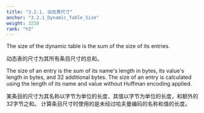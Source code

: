 ```yaml
---
title: "3.2.1. 动态表尺寸"
anchor: "3.2.1_Dynamic_Table_Size"
weight: 3210
rank: "h3"
---
```


The size of the dynamic table is the sum of the size of its entries.

动态表的尺寸为其所有条目尺寸的总和。

The size of an entry is the sum of its name's length in bytes, its value's length in bytes, and 32 additional bytes. The size of an entry is calculated using the length of its name and value without Huffman encoding applied.

某条目的尺寸为其名称以字节为单位的长度、其值以字节为单位的长度，和额外的32字节之和。
计算条目尺寸时使用的是未经过哈夫曼编码的名称和值的长度。
